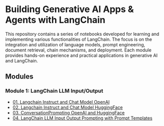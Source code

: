 # Building Generative AI Apps & Agents with LangChain

This repository contains a series of notebooks developed for learning and implementing various functionalities of LangChain. The focus is on the integration and utilization of language models, prompt engineering, document retrieval, chain mechanisms, and deployment. Each module provides hands-on experience and practical applications in generative AI and LangChain.

## Modules

### Module 1: LangChain LLM Input/Output
- [01. Langchain Instruct and Chat Model OpenAI](https://github.com/AnkitaMungalpara/LangChain-AI/blob/main/01_Langchain_Instruct_and_Chat_Model_OpenAI.ipynb)
- [02. Langchain Instruct and Chat Model HuggingFace](https://github.com/AnkitaMungalpara/LangChain-AI/blob/main/02_Langchain_Instruct_and_Chat_Model_HuggingFace.ipynb)
- [03. ConversationPrompting OpenAI and HuggingFace](https://github.com/AnkitaMungalpara/LangChain-AI/blob/main/03_ConversationPrompting_OpenAI_and_HuggingFace.ipynb)
- [04. LangChain LLM Input Output Prompting with Prompt Templates](https://github.com/AnkitaMungalpara/LangChain-AI/blob/main/04_LangChain_LLM_Input_Output_Prompting_with_Prompt_Templates.ipynb)

